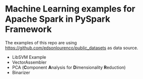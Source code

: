 # Machine Learning examples for Apache Spark in PySpark Framework

The examples of this repo are using https://github.com/edsonlourenco/public_datasets as data source.

- LibSVM Example
- VectorAssembler
- PCA (**C**omponent **A**nalysis for **D**imensionality **R**eduction)
- Binarizer
